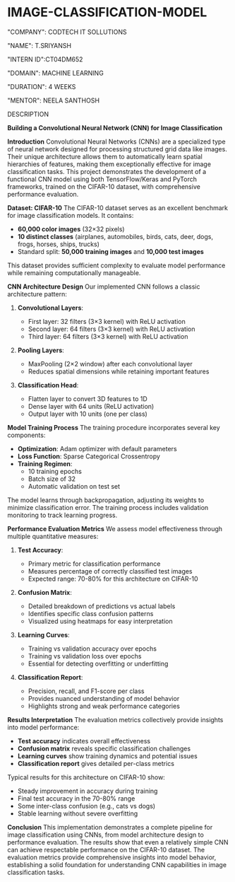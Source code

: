 # IMAGE-CLASSIFICATION-MODEL

"COMPANY": CODTECH IT SOLLUTIONS

"NAME": T.SRIYANSH

"INTERN ID":CT04DM652

"DOMAIN": MACHINE LEARNING

"DURATION": 4 WEEKS

"MENTOR": NEELA SANTHOSH



 DESCRIPTION

 **Building a Convolutional Neural Network (CNN) for Image Classification**

 **Introduction**
Convolutional Neural Networks (CNNs) are a specialized type of neural network designed for processing structured grid data like images. Their unique architecture allows them to automatically learn spatial hierarchies of features, making them exceptionally effective for image classification tasks. This project demonstrates the development of a functional CNN model using both TensorFlow/Keras and PyTorch frameworks, trained on the CIFAR-10 dataset, with comprehensive performance evaluation.

 **Dataset: CIFAR-10**
The CIFAR-10 dataset serves as an excellent benchmark for image classification models. It contains:
- **60,000 color images** (32×32 pixels)
- **10 distinct classes** (airplanes, automobiles, birds, cats, deer, dogs, frogs, horses, ships, trucks)
- Standard split: **50,000 training images** and **10,000 test images**

This dataset provides sufficient complexity to evaluate model performance while remaining computationally manageable.

 **CNN Architecture Design**
Our implemented CNN follows a classic architecture pattern:

1. **Convolutional Layers**:
   - First layer: 32 filters (3×3 kernel) with ReLU activation
   - Second layer: 64 filters (3×3 kernel) with ReLU activation
   - Third layer: 64 filters (3×3 kernel) with ReLU activation

2. **Pooling Layers**:
   - MaxPooling (2×2 window) after each convolutional layer
   - Reduces spatial dimensions while retaining important features

3. **Classification Head**:
   - Flatten layer to convert 3D features to 1D
   - Dense layer with 64 units (ReLU activation)
   - Output layer with 10 units (one per class)

**Model Training Process**
The training procedure incorporates several key components:

- **Optimization**: Adam optimizer with default parameters
- **Loss Function**: Sparse Categorical Crossentropy
- **Training Regimen**:
  - 10 training epochs
  - Batch size of 32
  - Automatic validation on test set

The model learns through backpropagation, adjusting its weights to minimize classification error. The training process includes validation monitoring to track learning progress.

 **Performance Evaluation Metrics**
We assess model effectiveness through multiple quantitative measures:

1. **Test Accuracy**:
   - Primary metric for classification performance
   - Measures percentage of correctly classified test images
   - Expected range: 70-80% for this architecture on CIFAR-10

2. **Confusion Matrix**:
   - Detailed breakdown of predictions vs actual labels
   - Identifies specific class confusion patterns
   - Visualized using heatmaps for easy interpretation

3. **Learning Curves**:
   - Training vs validation accuracy over epochs
   - Training vs validation loss over epochs
   - Essential for detecting overfitting or underfitting

4. **Classification Report**:
   - Precision, recall, and F1-score per class
   - Provides nuanced understanding of model behavior
   - Highlights strong and weak performance categories

 **Results Interpretation**
The evaluation metrics collectively provide insights into model performance:
- **Test accuracy** indicates overall effectiveness
- **Confusion matrix** reveals specific classification challenges
- **Learning curves** show training dynamics and potential issues
- **Classification report** gives detailed per-class metrics

Typical results for this architecture on CIFAR-10 show:
- Steady improvement in accuracy during training
- Final test accuracy in the 70-80% range
- Some inter-class confusion (e.g., cats vs dogs)
- Stable learning without severe overfitting

 **Conclusion**
This implementation demonstrates a complete pipeline for image classification using CNNs, from model architecture design to performance evaluation. The results show that even a relatively simple CNN can achieve respectable performance on the CIFAR-10 dataset. The evaluation metrics provide comprehensive insights into model behavior, establishing a solid foundation for understanding CNN capabilities in image classification tasks.
